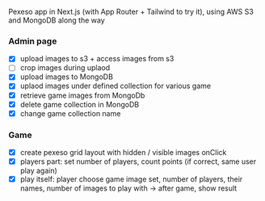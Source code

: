 Pexeso app in Next.js (with App Router + Tailwind to try it), using AWS S3 and MongoDB along the way

### Admin page

- [x] upload images to s3 + access images from s3
- [ ] crop images during uplaod
- [x] upload images to MongoDB
- [x] uplaod images under defined collection for various game
- [x] retrieve game images from MongoDb
- [x] delete game collection in MongoDB
- [x] change game collection name

### Game

- [x] create pexeso grid layout with hidden / visible images onClick
- [x] players part: set number of players, count points (if correct, same user play again)
- [x] play itself: player choose game image set, number of players, their names, number of images to play with -> after game, show result
